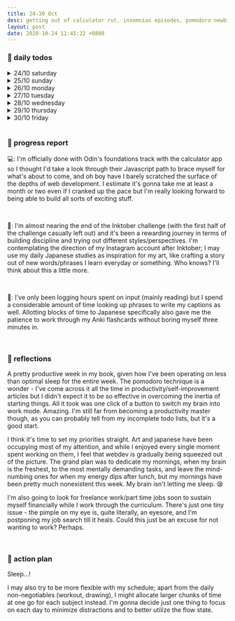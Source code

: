 ```yaml
---
title: 24-30 Oct
desc: getting out of calculator rut, insomniac episodes, pomodoro newbie
layout: post
date: 2020-10-24 11:45:22 +0800
---
```


<h3>📅 daily todos</h3>
<details>
<summary>24/10 saturday</summary>
<h3>24/10 saturday</h3>
<p>11:49: Good morning 🌞 Was up till probably around 3am (didn't check the time) binging on a thriller novel last night and regrettably my morning is gone again. But I can still make the most out of the next 6 hours or so!</p>
<br>
<p>
📃 <b>to-do</b>
<ul>
    <li class="done">japanese - 2 pomos 🔴🔴</li>
    <li class="done">art - prompt for today: 'dig'</li>
    <li>a thing </li>
    <li>WATCH WORLDS</li>
</ul>
</p>

<br><br>

</details>

<details>
<summary>25/10 sunday</summary>
<h3>25/10 sunday</h3>
<p>12:01: Took me a day to realize I wrote Monday for yesterday's date. 🤦‍♀️ </p>
<br>
<p>
📃 <b>to-do</b>
<ul>
    <li>japanese - 4 pomos 🔴🔴 ◯ ◯</li>
    <li class="done">art - prompt for today: 'buddy'</li>
    <li class="done">a thing i was supposed to do yesterday</li>
</ul>
</p>

<br><br>

</details>

<details>
<summary>26/10 monday</summary>
<h3>26/10 monday</h3>
<p>
📃 <b>to-do</b>
<ul>
    <li>webdev - 4 pomos ◯ ◯ ◯ ◯</li>
    <li>japanese - 4 pomos 🔴🔴🔴 ◯</li>
    <li class="done">art - prompt for today: 'hide'</li>
    <li class="done">workout</li>
</ul>
</p>
<p>22:22: I feel terrible ignoring web dev like this so it'll be the first thing on my list tomorrow!
</p>

<br><br>

</details>

<details>
<summary>27/10 tuesday</summary>
<h3>27/10 tuesday</h3>
<p>
📃 <b>to-do</b>
<ul>
    <li class="done">webdev - 🔴🔴</li>
    <li>japanese - ◯</li>
    <li class="done">art - prompt for today: 'music'</li>
    <li class="done">workout</li>
</ul>
</p>

<br><br>

</details>

<details>
<summary>28/10 wednesday</summary>
<h3>28/10 wednesday</h3>
<p>
📃 <b>to-do</b>
<ul>
    <li class="done">webdev - 🔴🔴🔴🔴 CALCULATOR IS DONE</li>
    <li>japanese - ◯ ◯ ◯</li>
    <li class="done">art - prompt for today: 'float'</li>
    <li class="done">workout</li>
</ul>
</p>

<br><br>

</details>

<details>
<summary>29/10 thursday</summary>
<h3>29/10 thursday</h3>
<p>9:26: Still struggling to turn my sleep schedule around. I've been consistently sleeping past 2am and waking up around 9-10 and my head feels heavier each passing day...Gotta find a way to cut down my excessive screen time.

</p>
<br>
<p>
📃 <b>to-do</b>
<ul>
    <li>webdev - 🔴🔴 ◯ ◯</li>
    <li>japanese - 🔴🔴 ◯ ◯ </li>
    <li class="done">workout</li>
    <li class="done">art - prompt for today: 'shoes'</li>
    
</ul>
</p>
<br><br>

</details>

<details>
<summary>30/10 friday</summary>
<h3>30/10 friday</h3>

<p>
📃 <b>to-do</b>
<ul>
    <li>webdev - 🔴 ◯ ◯ ◯</li>
    <li>japanese - ◯ ◯ </li>
    <li class="done">art - prompt for today: 'ominous'</li>
    <li class="done">workout</li>
    <li class="done">guitar</li>
    
</ul>
</p>
<br><br>

</details>

<br>

<h3>🧾 progress report</h3>

<p>
💻: I'm officially done with Odin's foundations track with the calculator app so I thought I'd take a look through their Javascript path to brace myself for what's about to come, and oh boy have I barely scratched the surface of the depths of web development. I estimate it's gonna take me at least a month or two even if I cranked up the pace but I'm really looking forward to being able to build all sorts of exciting stuff.
</p>
<br>
<p>
🎨: I'm almost nearing the end of the Inktober challenge (with the first half of the challenge casually left out) and it's been a rewarding journey in terms of building discipline and trying out different styles/perspectives. I'm contemplating the direction of my Instagram account after Inktober; I may use my daily Japanese studies as inspiration for my art, like crafting a story out of new words/phrases I learn everyday or something. Who knows? I'll think about this a little more.
</p>
<br>
<p>
💬: I've only been logging hours spent on input (mainly reading) but I spend a considerable amount of time looking up phrases to write my captions as well. Allotting blocks of time to Japanese specifically also gave me the patience to work through my Anki flashcards without boring myself three minutes in.

</p>

<br>
<h3>💭 reflections</h3>
<p>A pretty productive week in my book, given how I've been operating on less than optimal sleep for the entire week. The pomodoro technique is a wonder - I've come across it all the time in productivity/self-improvement articles but I didn't expect it to be so effective in overcoming the inertia of starting things. All it took was one click of a button to switch my brain into work mode. Amazing. I'm still far from becoming a productivity master though, as you can probably tell from my incomplete todo lists, but it's a good start.
</p>

<p>
I think it's time to set my priorities straight. Art and japanese have been occupying most of my attention, and while I enjoyed every single moment spent working on them, I feel that webdev is gradually being squeezed out of the picture. The grand plan was to dedicate my mornings, when my brain is the freshest, to the most mentally demanding tasks, and leave the mind-numbing ones for when my energy dips after lunch, but my mornings have been pretty much nonexistent this week. My brain isn't letting me sleep. 😪
</p>
<p>
I'm also going to look for freelance work/part time jobs soon to sustain myself financially while I work through the curriculum. There's just one tiny issue - the pimple on my eye is, quite literally, an eyesore, and I'm postponing my job search till it heals. Could this just be an excuse for not wanting to work? Perhaps. 
</p>

<br>
<h3>🚀 action plan</h3>

<p>Sleep...!</p>
<p>
I may also try to be more flexible with my schedule; apart from the daily non-negotiables (workout, drawing), I might allocate larger chunks of time at one go for each subject instead. I'm gonna decide just one thing to focus on each day to minimize distractions and to better utilize the flow state.
</p>
